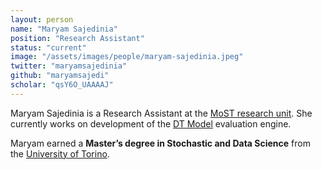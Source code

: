```yaml
---
layout: person
name: "Maryam Sajedinia"
position: "Research Assistant"
status: "current"
image: "/assets/images/people/maryam-sajedinia.jpeg"
twitter: "maryamsajedinia"
github: "maryamsajedi"
scholar: "qsY6O_UAAAAJ"
---
```


Maryam Sajedinia is a Research Assistant at the [MoST research unit](/). She currently works on development of the
[DT Model](https://github.com/fbk-most/dt-model) evaluation engine.

<!--more-->

Maryam earned a **Master’s degree in Stochastic and Data Science** from the [University of Torino](https://www.unito.it/).
